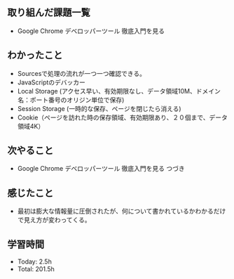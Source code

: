 ## 取り組んだ課題一覧
- Google Chrome デベロッパーツール 徹底入門を見る
## わかったこと
- Sourcesで処理の流れが一つ一つ確認できる。
- JavaScriptのデバッカー
- Local Storage (アクセス早い、有効期限なし、データ領域10M、ドメイン名：ポート番号のオリジン単位で保存)
- Session Storage (一時的な保存、ページを閉じたら消える)
- Cookie（ページを訪れた時の保存領域、有効期限あり、２０個まで、データ領域4K）
## 次やること
- Google Chrome デベロッパーツール 徹底入門を見る つづき
## 感じたこと
- 最初は膨大な情報量に圧倒されたが、何について書かれているかわかるだけで見え方が変わってくる。
## 学習時間
- Today: 2.5h
- Total: 201.5h
